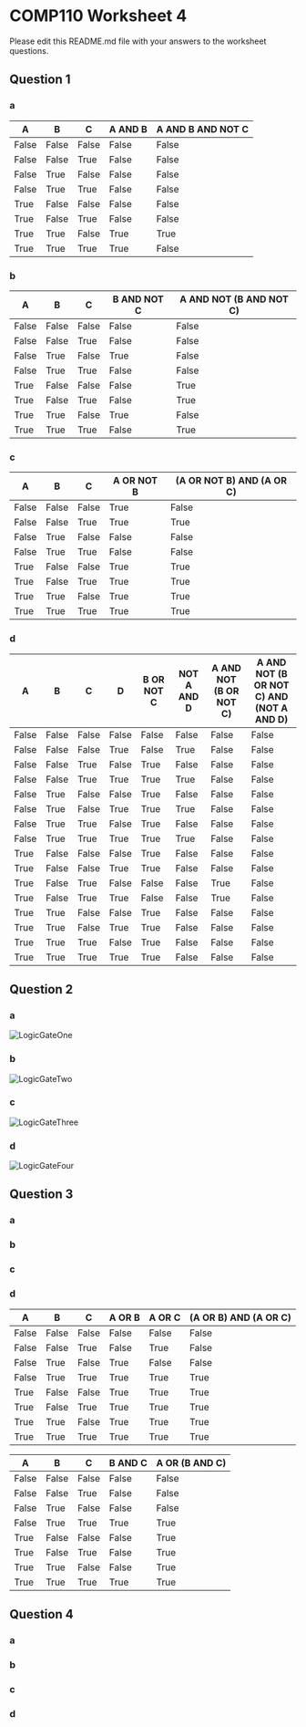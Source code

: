 # COMP110 Worksheet 4

Please edit this README.md file with your answers to the worksheet questions.

## Question 1

### a
|   A   |   B   |   C   |   A AND B   |   A AND B AND NOT C   |
| ----- | ----- | ----- | ----------- | --------------------- |
| False | False | False |    False    |        False          |
| False | False | True  |    False    |        False          |
| False | True  | False |    False    |        False          |
| False | True  | True  |    False    |        False          |
| True  | False | False |    False    |        False          |
| True  | False | True  |    False    |        False          |
| True  | True  | False |    True     |        True           |
| True  | True  | True  |    True     |        False          |


### b
|   A   |   B   |   C   |   B AND NOT C   |   A AND NOT (B AND NOT C)  |
| ----- | ----- | ----- | --------------- | -------------------------- |
| False | False | False |      False      |          False             |
| False | False | True  |      False      |          False             |
| False | True  | False |      True       |          False             |
| False | True  | True  |      False      |          False             |
| True  | False | False |      False      |          True              |
| True  | False | True  |      False      |          True              |
| True  | True  | False |      True       |          False             |
| True  | True  | True  |      False      |          True              |


### c
|   A   |   B   |   C   |   A OR NOT B   |   (A OR NOT B) AND (A OR C)  |
| ----- | ----- | ----- | -------------- | ---------------------------- |
| False | False | False |      True      |            False             |
| False | False | True  |      True      |            True              |
| False | True  | False |      False     |            False             |
| False | True  | True  |      False     |            False             |
| True  | False | False |      True      |            True              |
| True  | False | True  |      True      |            True              |
| True  | True  | False |      True      |            True              |
| True  | True  | True |      True      |            True              |


### d
|   A   |   B   |   C   |   D   |  B OR NOT C   |   NOT A AND D  | A AND NOT (B OR NOT C) | A AND NOT (B OR NOT C) AND (NOT A AND D) | 
| ----- | ----- | ----- | ----- | ------------- | -------------- | ---------------------- | -------------------------------------- |
| False | False | False | False |      False    |      False     | False | False |
| False | False | False | True  |      False    |      True      | False | False |
| False | False | True  | False |      True     |      False     | False | False |
| False | False | True  | True  |      True     |      True      | False | False |
| False | True  | False | False |      True     |      False     | False | False |
| False | True  | False | True  |      True     |      True      | False | False |
| False | True  | True  | False |      True     |      False     | False | False |
| False | True  | True  | True  |      True     |      True      | False | False |
| True  | False | False | False |      True     |      False     | False | False |
| True  | False | False | True  |      True     |      False     | False | False |
| True  | False | True  | False |      False    |      False     | True  | False |
| True  | False | True  | True  |      False    |      False     | True  | False |
| True  | True  | False | False |      True     |      False     | False | False |
| True  | True  | False | True  |      True     |      False     | False | False |
| True  | True  | True  | False |      True     |      False     | False | False |
| True  | True  | True  | True  |      True     |      False     | False | False |


## Question 2

### a
![LogicGateOne](https://github.com/mcgeecaitlin/comp110-worksheet-4/blob/master/LogicGateOne.JPG)

### b
![LogicGateTwo](https://github.com/mcgeecaitlin/comp110-worksheet-4/blob/master/LogicGateTwo.JPG)

### c
![LogicGateThree](https://github.com/mcgeecaitlin/comp110-worksheet-4/blob/master/LogicGateThree.JPG)

### d
![LogicGateFour](https://github.com/mcgeecaitlin/comp110-worksheet-4/blob/master/LogicGateFour.PNG)


## Question 3

### a

### b

### c

### d
|   A   |   B   |   C   |   A OR B   |   A OR C  | (A OR B) AND (A OR C) | 
| ----- | ----- | ----- | ---------- | --------- | --------------------- |
| False | False | False |   False    |   False   |         False         |
| False | False | True  |   False    |   True    |         False         |
| False | True  | False |   True     |   False   |         False         |
| False | True  | True  |   True     |   True    |         True          |
| True  | False | False |   True     |   True    |         True          |
| True  | False | True  |   True     |   True    |         True          |
| True  | True  | False |   True     |   True    |         True          |
| True  | True  | True  |   True     |   True    |         True          |


|   A   |   B   |   C   |   B AND C   |   A OR (B AND C)  |
| ----- | ----- | ----- | ----------- | ----------------- |
| False | False | False |     False   |      False        |
| False | False | True  |     False   |      False        |
| False | True  | False |     False   |      False        |
| False | True  | True  |     True    |      True         |
| True  | False | False |     False   |      True         |
| True  | False | True  |     False   |      True         |
| True  | True  | False |     False   |      True         |
| True  | True  | True  |     True    |      True         |


## Question 4

### a

### b

### c

### d

